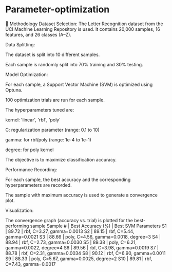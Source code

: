 # Parameter-optimization
📌 Methodology
Dataset Selection:
The Letter Recognition dataset from the UCI Machine Learning Repository is used. It contains 20,000 samples, 16 features, and 26 classes (A–Z).

Data Splitting:

The dataset is split into 10 different samples.

Each sample is randomly split into 70% training and 30% testing.

Model Optimization:

For each sample, a Support Vector Machine (SVM) is optimized using Optuna.

100 optimization trials are run for each sample.

The hyperparameters tuned are:

kernel: 'linear', 'rbf', 'poly'

C: regularization parameter (range: 0.1 to 10)

gamma: for rbf/poly (range: 1e-4 to 1e-1)

degree: for poly kernel

The objective is to maximize classification accuracy.

Performance Recording:

For each sample, the best accuracy and the corresponding hyperparameters are recorded.

The sample with maximum accuracy is used to generate a convergence plot.

Visualization:

The convergence graph (accuracy vs. trial) is plotted for the best-performing sample
Sample # | Best Accuracy (%) | Best SVM Parameters
S1 | 89.72 | rbf, C=3.27, gamma=0.0013
S2 | 89.15 | rbf, C=5.44, gamma=0.0021
S3 | 88.66 | poly, C=4.56, gamma=0.0018, degree=3
S4 | 88.94 | rbf, C=2.73, gamma=0.0030
S5 | 89.38 | poly, C=6.21, gamma=0.0022, degree=4
S6 | 89.56 | rbf, C=3.98, gamma=0.0019
S7 | 88.78 | rbf, C=2.31, gamma=0.0034
S8 | 90.12 | rbf, C=6.90, gamma=0.0011
S9 | 88.33 | poly, C=5.67, gamma=0.0025, degree=2
S10 | 89.81 | rbf, C=7.43, gamma=0.0017
